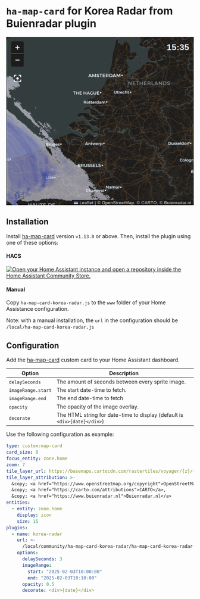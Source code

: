 # `ha-map-card` for Korea Radar from Buienradar plugin
![image](./preview/2025-01-26_v0.2.0.gif)


## Installation
Install [ha-map-card](https://github.com/hwajin-me/ha-map-card-korea-radar) version `v1.13.0` or above.
Then, install the plugin using one of these options:

#### HACS

[![Open your Home Assistant instance and open a repository inside the Home Assistant Community Store.](https://my.home-assistant.io/badges/hacs_repository.svg)](https://my.home-assistant.io/redirect/hacs_repository/?owner=hwajin-me&repository=ha-map-card-korea-radar&category=plugin)

#### Manual
Copy `ha-map-card-korea-radar.js` to the `www` folder of your Home Assistance configuration.

Note: with a manual installation, the `url` in the configuration should be `/local/ha-map-card-korea-radar.js`

## Configuration
Add the [ha-map-card](https://github.com/hwajin-me/ha-map-card-korea-radar/) custom card to your Home Assistant dashboard.

| Option                   | Description                                                                    |
| ------------------------ | ------------------------------------------------------------------------------ |
| `delaySeconds`           | The amount of seconds between every sprite image.                              |
| `imageRange.start`       | The start date-time to fetch.                                                  |
| `imageRange.end`         | The end date-time to fetch                                                     |
| `opacity`                | The opacity of the image overlay.                                              |
| `decorate`               | The HTML string for date-time to display (default is `<div>{date}</div>`)      |

Use the following configuration as example:
```yaml
type: custom:map-card
card_size: 8
focus_entity: zone.home
zoom: 7
tile_layer_url: https://basemaps.cartocdn.com/rastertiles/voyager/{z}/{x}/{y}.png
tile_layer_attribution: >-
  &copy; <a href="https://www.openstreetmap.org/copyright">OpenStreetMap</a>,
  &copy; <a href="https://carto.com/attributions">CARTO</a>,
  &copy; <a href="https://www.buienradar.nl">Buienradar.nl</a>
entities:
  - entity: zone.home
    display: icon
    size: 15
plugins:
  - name: korea-radar
    url: >-
      /local/community/ha-map-card-korea-radar/ha-map-card-korea-radar.js
    options:
      delaySeconds: 3
      imageRange:
        start: "2025-02-03T10:00:00"
        end: "2025-02-03T10:10:00"
      opacity: 0.5
      decorate: <div>{date}</div>

```
